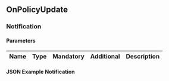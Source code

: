 ## OnPolicyUpdate


### Notification

#### Parameters

|Name|Type|Mandatory|Additional|Description|
|:---|:---|:--------|:---------|:----------|

#### JSON Example Notification
```json

```
